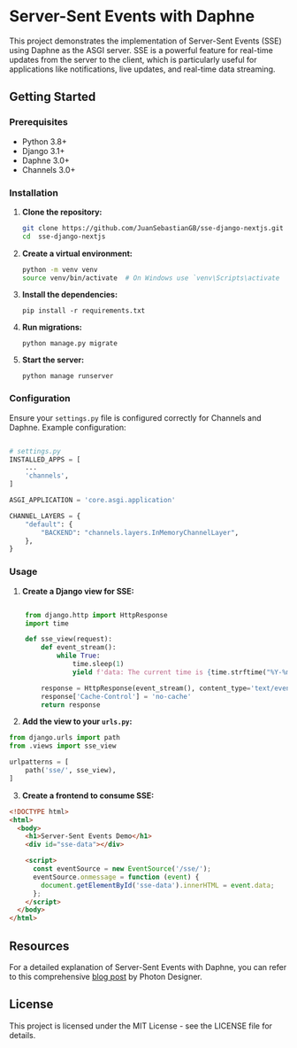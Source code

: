 # Server-Sent Events with Daphne

This project demonstrates the implementation of Server-Sent Events (SSE) using Daphne as the ASGI server. SSE is a powerful feature for real-time updates from the server to the client, which is particularly useful for applications like notifications, live updates, and real-time data streaming.

## Getting Started

### Prerequisites

- Python 3.8+
- Django 3.1+
- Daphne 3.0+
- Channels 3.0+

### Installation

1.  **Clone the repository:**

    ```bash
    git clone https://github.com/JuanSebastianGB/sse-django-nextjs.git
    cd  sse-django-nextjs
    ```

2.  **Create a virtual environment:**

    ```bash
    python -m venv venv
    source venv/bin/activate  # On Windows use `venv\Scripts\activate
    ```

3.  **Install the dependencies:**

    `pip install -r requirements.txt`

4.  **Run migrations:**

    `python manage.py migrate`

5.  **Start the server:**

    `python manage runserver`

### Configuration

Ensure your `settings.py` file is configured correctly for Channels and Daphne. Example configuration:

```python

# settings.py
INSTALLED_APPS = [
    ...
    'channels',
]

ASGI_APPLICATION = 'core.asgi.application'

CHANNEL_LAYERS = {
    "default": {
        "BACKEND": "channels.layers.InMemoryChannelLayer",
    },
}
```

### Usage

1.  **Create a Django view for SSE:**

```python

    from django.http import HttpResponse
    import time

    def sse_view(request):
        def event_stream():
            while True:
                time.sleep(1)
                yield f'data: The current time is {time.strftime("%Y-%m-%d %H:%M:%S")}\n\n'

        response = HttpResponse(event_stream(), content_type='text/event-stream')
        response['Cache-Control'] = 'no-cache'
        return response
```

2.  **Add the view to your `urls.py`:**

```python
from django.urls import path
from .views import sse_view

urlpatterns = [
    path('sse/', sse_view),
]
```

3.  **Create a frontend to consume SSE:**

```html
<!DOCTYPE html>
<html>
  <body>
    <h1>Server-Sent Events Demo</h1>
    <div id="sse-data"></div>

    <script>
      const eventSource = new EventSource('/sse/');
      eventSource.onmessage = function (event) {
        document.getElementById('sse-data').innerHTML = event.data;
      };
    </script>
  </body>
</html>
```

## Resources

For a detailed explanation of Server-Sent Events with Daphne, you can refer to this comprehensive [blog post](https://www.photondesigner.com/articles/server-sent-events-daphne?ref-yt-server-sent-events-daphne) by Photon Designer.

## License

This project is licensed under the MIT License - see the LICENSE file for details.
